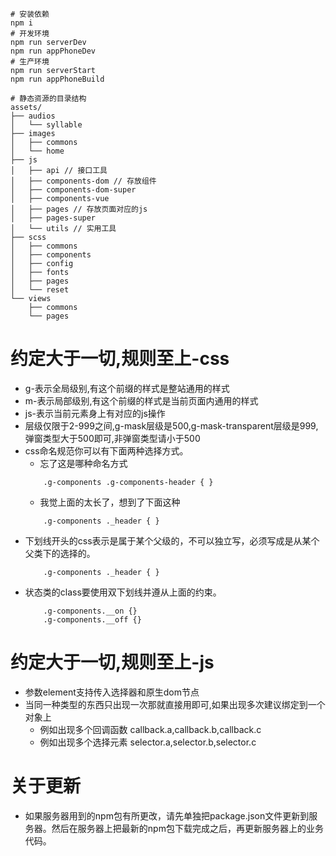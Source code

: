 ```
# 安装依赖
npm i
# 开发环境
npm run serverDev
npm run appPhoneDev
# 生产环境
npm run serverStart
npm run appPhoneBuild
```

```
# 静态资源的目录结构
assets/
├── audios
│   └── syllable
├── images
│   ├── commons
│   └── home
├── js
│   ├── api // 接口工具
│   ├── components-dom // 存放组件
│   ├── components-dom-super
│   ├── components-vue
│   ├── pages // 存放页面对应的js
│   ├── pages-super
│   └── utils // 实用工具
├── scss
│   ├── commons
│   ├── components
│   ├── config
│   ├── fonts
│   ├── pages
│   └── reset
└── views
    ├── commons
    └── pages
```

# 约定大于一切,规则至上-css
* g-表示全局级别,有这个前缀的样式是整站通用的样式
* m-表示局部级别,有这个前缀的样式是当前页面内通用的样式
* js-表示当前元素身上有对应的js操作
* 层级仅限于2-999之间,g-mask层级是500,g-mask-transparent层级是999,弹窗类型大于500即可,非弹窗类型请小于500
* css命名规范你可以有下面两种选择方式。
    - 忘了这是哪种命名方式
    ```
        .g-components .g-components-header { }
    ```
    - 我觉上面的太长了，想到了下面这种
    ```
        .g-components ._header { }
    ```
* 下划线开头的css表示是属于某个父级的，不可以独立写，必须写成是从某个父类下的选择的。
    ```
        .g-components ._header { }
    ```
* 状态类的class要使用双下划线并遵从上面的约束。
    ```
        .g-components.__on {}
        .g-components.__off {}
    ```

# 约定大于一切,规则至上-js
* 参数element支持传入选择器和原生dom节点
* 当同一种类型的东西只出现一次那就直接用即可,如果出现多次建议绑定到一个对象上
    - 例如出现多个回调函数 callback.a,callback.b,callback.c
    - 例如出现多个选择元素 selector.a,selector.b,selector.c

# 关于更新
* 如果服务器用到的npm包有所更改，请先单独把package.json文件更新到服务器。然后在服务器上把最新的npm包下载完成之后，再更新服务器上的业务代码。

